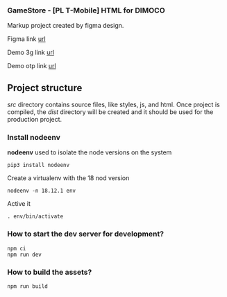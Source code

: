 ### GameStore - [PL T-Mobile] HTML for DIMOCO ###

Markup project created by figma design.


Figma link [url](https://www.figma.com/file/QYwKAQAwoG7fxvW6XRJj3M/PL-T-Mobile?type=design&node-id=1-776&mode=design&t=7CZA7GIedXAygiXN-0 "Figma link")

Demo 3g link [url](https://pw-int.github.io/game-s-t-mobile/ "Demo 3g link")

Demo otp link [url](https://pw-int.github.io/game-s-t-mobile/otp.html "Demo otp link")


## Project structure ##

*src* directory contains source files, like styles, js, and html. Once project is compiled, the *dist* directory will be created and it should be used for the production project.

### Install nodeenv ###

**nodeenv** used to isolate the node versions on the system 

    pip3 install nodeenv

Create a virtualenv with the 18 nod version

    nodeenv -n 18.12.1 env

Active it 

    . env/bin/activate

### How to start the dev server for development? ###

    npm ci
    npm run dev


### How to build the assets? ###

    npm run build


